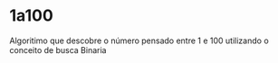 # 1a100
Algoritimo que descobre o número pensado entre 1 e 100 utilizando o conceito de busca Binaria

